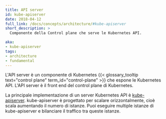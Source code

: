 ```yaml
---
title: API server
id: kube-apiserver
date: 2018-04-12
full_link: /docs/concepts/architecture/#kube-apiserver
short_description: >
  Componente della Control plane che serve le Kubernetes API.

aka:
- kube-apiserver
tags:
- architecture
- fundamental
---
```

 L'API server è un componente di Kubernetes
{{< glossary_tooltip text="control plane" term_id="control-plane" >}} che espone le Kubernetes API.
L'API server è il front end del control plane di Kubernetes.

<!--more-->

La principale implementazione di un server Kubernetes API è [kube-apiserver](/docs/reference/generated/kube-apiserver/).
kube-apiserver è progettato per scalare orizzontalmente, cioè scala aumentando il numero di istanze.
Puoi eseguire multiple istanze di kube-apiserver e bilanciare il traffico tra queste istanze.

